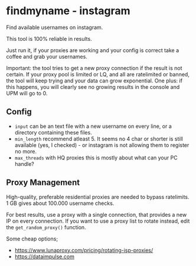 # findmyname - instagram
Find available usernames on instagram.

This tool is 100% reliable in results.

Just run it, if your proxies are working and your config is correct take a coffee and grab your usernames.

Important: the tool tries to get a new proxy connection if the result is not certain. If your proxy pool is limited or LQ, and all are ratelimited or banned, the tool will keep trying and your data can grow exponential. One plus: if this happens, you will clearly see no growing results in the console and UPM will go to 0.

## Config

- `input` can be an text file with a new username on every line, or a directory containing these files.
- `min_length` recommend atleast 5. It seems no 4 char or shorter is still available (yes, I checked) - or instagram is not allowing them to register no more.
- `max_threads` with HQ proxies this is mostly about what can your PC handle?

## Proxy Management
High-quality, preferable residential proxies are needed to bypass ratelimits. 1 GB gives about 100.000 username checks.

For best results, use a proxy with a single connection, that provides a new IP on every connection. If you want to use a proxy list to rotate instead, edit the `get_random_proxy()` function.

Some cheap options;
- https://www.lunaproxy.com/pricing/rotating-isp-proxies/
- https://dataimpulse.com
